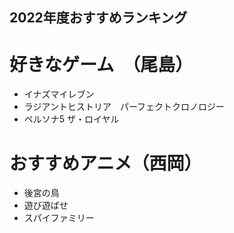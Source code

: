 ## 2022年度おすすめランキング

# 好きなゲーム　（尾島）

- イナズマイレブン
- ラジアントヒストリア　パーフェクトクロノロジー
- ペルソナ5 ザ・ロイヤル

# おすすめアニメ（西岡）
- 後宮の鳥
- 遊び遊ばせ
- スパイファミリー


